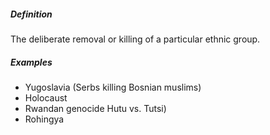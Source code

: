 
##### Definition
The deliberate removal or killing of a particular ethnic group. 

##### Examples
- Yugoslavia (Serbs killing Bosnian muslims)
- Holocaust
- Rwandan genocide Hutu vs. Tutsi)
- Rohingya